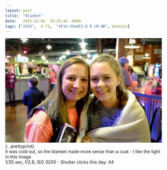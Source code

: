 ```yaml
---
layout: post
title:  "Blanket"
date:   2015-12-02  19:29:44 -0600
tags: ["2015",  X-T1,  "XF16-55mmF2.8 R LM WR", Genesis]
---
```

![:title](/images/2015/2015_1202_DSCF3428.jpg)
{: .prettyprint}  
It was cold out, so the blanket made more sense than a coat - I like the light in this image  
1/35 sec, f/2.8, ISO 3200 - Shutter clicks this day: 44